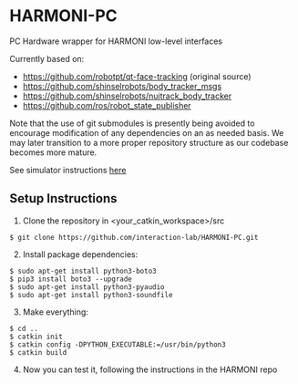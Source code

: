 # HARMONI-PC
PC Hardware wrapper for HARMONI low-level interfaces

Currently based on:

* https://github.com/robotpt/qt-face-tracking (original source)
* https://github.com/shinselrobots/body_tracker_msgs
* https://github.com/shinselrobots/nuitrack_body_tracker
* https://github.com/ros/robot_state_publisher

Note that the use of git submodules is presently being avoided to encourage modification of any dependencies on an as needed basis. We may later transition to a more proper repository structure as our codebase becomes more mature.

See simulator instructions [here](qt_simulator/README.md)


## Setup Instructions

1. Clone the repository in <your_catkin_workspace>/src

~~~~
$ git clone https://github.com/interaction-lab/HARMONI-PC.git 
~~~~
2. Install package dependencies:
~~~~
$ sudo apt-get install python3-boto3
$ pip3 install boto3 --upgrade
$ sudo apt-get install python3-pyaudio
$ sudo apt-get install python3-soundfile
~~~~

3. Make everything:
~~~~
$ cd ..
$ catkin init 
$ catkin config -DPYTHON_EXECUTABLE:=/usr/bin/python3
$ catkin build 
~~~~

4. Now you can test it, following the instructions in the HARMONI repo

